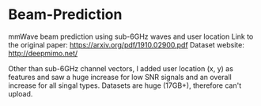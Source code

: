 # Beam-Prediction
mmWave beam prediction using sub-6GHz waves and user location
Link to the original paper: https://arxiv.org/pdf/1910.02900.pdf
Dataset website: http://deepmimo.net/

Other than sub-6GHz channel vectors, I added user location (x, y) as features and saw a huge increase for low SNR signals and an overall increase for all singal types.
Datasets are huge (17GB+), therefore can't upload.
